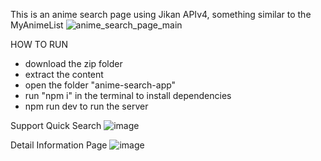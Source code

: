 This is an anime search page using Jikan APIv4, something similar to the MyAnimeList
![anime_search_page_main](https://github.com/user-attachments/assets/98a22394-7429-4c64-8c26-3ff17db44e0c)


HOW TO RUN
- download the zip folder
- extract the content
- open the folder "anime-search-app"
- run "npm i" in the terminal to install dependencies
- npm run dev to run the server

Support Quick Search
![image](https://github.com/user-attachments/assets/bd7ca888-450f-46cd-bb3b-8255f2b73205)

Detail Information Page
![image](https://github.com/user-attachments/assets/8e7ac084-7a23-42b7-8eef-dbaa94f71944)
